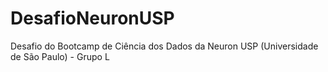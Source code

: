 # DesafioNeuronUSP
Desafio do Bootcamp de Ciência dos Dados da Neuron USP (Universidade de São Paulo) - Grupo L
